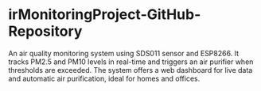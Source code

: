 # irMonitoringProject-GitHub-Repository
An air quality monitoring system using SDS011 sensor and ESP8266. It tracks PM2.5 and PM10 levels in real-time and triggers an air purifier when thresholds are exceeded. The system offers a web dashboard for live data and automatic air purification, ideal for homes and offices.
